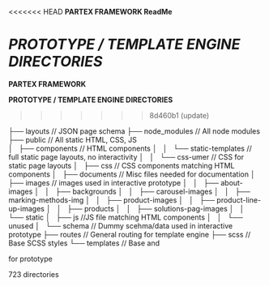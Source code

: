 <<<<<<< HEAD
**PARTEX FRAMEWORK ReadMe**

***PROTOTYPE / TEMPLATE ENGINE DIRECTORIES***
=======
**PARTEX FRAMEWORK**

**PROTOTYPE / TEMPLATE ENGINE DIRECTORIES**
>>>>>>> 8d460b1 (update)


├── layouts                         // JSON page schema
├── node_modules                    // All node modules
├── public                          // All static HTML, CSS, JS     
│   ├── components                  // HTML components
│   │   └── static-templates        // full static page layouts, no interactivity
│   │       └── css-umer            // CSS for static page layouts
│   ├── css                         // CSS components matching HTML components
│   ├── documents                   // Misc files needed for documentation
│   ├── images                      // images used in interactive prototype
│   │   ├── about-images
│   │   ├── backgrounds
│   │   ├── carousel-images
│   │   ├── marking-methods-img
│   │   ├── product-images
│   │   ├── product-line-up-images
│   │   ├── products
│   │   ├── solutions-pag-images
│   │   └── static
│   ├── js                          //JS file matching HTML components
│   │   └── unused
│   └── schema                      // Dummy scehma/data used in interactive prototype
├── routes                          // General routing for template engine
├── scss                            // Base SCSS styles
└── templates                       // Base <head> and <footer> for prototype

723 directories
